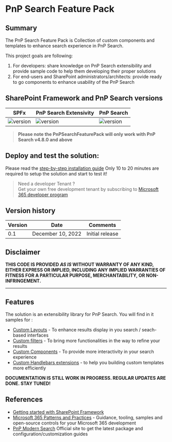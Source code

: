 # PnP Search Feature Pack

## Summary

The PnP Search Feature Pack is Collection of custom components and templates to enhance search experience in PnP Search.

This project goals are following:

1. For developers: share knowledge on PnP Search extensibility and provide sample code to help them developing their proper solutions
2. For end-users and SharePoint administrators/architects: provide ready to go components to enhance usability of the PnP Search

## SharePoint Framework and PnP Search versions

| SPFx                                                              | PnP Search Extensivity                                         | PnP Search                                                      |
| ----------------------------------------------------------------- | -------------------------------------------------------------- | --------------------------------------------------------------- |
| ![version](https://img.shields.io/badge/version-1.15.2-green.svg) | ![version](https://img.shields.io/badge/version-1.5.0-red.svg) | ![version](https://img.shields.io/badge/version-4.8.0-blue.svg) |

> **Please note the PnPSearchFeaturePack will only work with PnP Search v4.8.0 and above**

## Deploy and test the solution:

Please read the [step-by-step installation guide](00-documentation/Step-by-step-installation.md)
Only 10 to 20 minutes are required to setup the solution and start to test it!

> Need a developer Tenant ?<br>
> Get your own free development tenant by subscribing to [Microsoft 365 developer program](http://aka.ms/o365devprogram)

## Version history

| Version | Date              | Comments        |
| ------- | ----------------- | --------------- |
| 0.1     | December 10, 2022 | Initial release |

## Disclaimer

**THIS CODE IS PROVIDED _AS IS_ WITHOUT WARRANTY OF ANY KIND, EITHER EXPRESS OR IMPLIED, INCLUDING ANY IMPLIED WARRANTIES OF FITNESS FOR A PARTICULAR PURPOSE, MERCHANTABILITY, OR NON-INFRINGEMENT.**

---

## Features

The solution is an extensibility library for PnP Search.
You will find in it samples for :

- [Custom Layouts](00-documentation/CustomLayouts.md) - To enhance results display in you search / seach-based interfaces
- [Custom filters](00-documentation/CustomFilters.md) - To bring more functionalities in the way to refine your results
- [Custom Components](00-documentation/CustomComponents.md) - To provide more interactivity in your search experience
- [Custom Handlebars extensions](00-documentation/CustomHandlebarsCustomizations.md) - to help you building custom templates more efficiently

**DOCUMENTATION IS STILL WORK IN PROGRESS. REGULAR UPDATES ARE DONE. STAY TUNED!**

## References

- [Getting started with SharePoint Framework](https://docs.microsoft.com/en-us/sharepoint/dev/spfx/set-up-your-developer-tenant)
- [Microsoft 365 Patterns and Practices](https://aka.ms/m365pnp) - Guidance, tooling, samples and open-source controls for your Microsoft 365 development
- [PnP Modern Search](https://microsoft-search.github.io/pnp-modern-search/) Official site to get the latest package and configuration/customization guides
